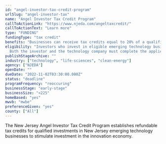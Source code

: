 ```yaml
---
id: "angel-investor-tax-credit-program"
urlSlug: "angel-investor-tax"
name: "Angel Investor Tax Credit Program"
callToActionLink: "https://www.njeda.com/angeltaxcredit/"
callToActionText: "Learn more"
type: "FUNDING"
fundingType: "tax credit"
benefits: "Businesses can receive tax credits equal to 20% of a qualified investment with a potential 5% bonus."
eligibility: "Investors who invest in eligible emerging technology businesses or venture funds in New Jersey.
  Both the investor and the technology company must complete the application no later than 6 months from the date of investment. Fewer than 225 FTEs, 75% of which must work in NJ. Commercializes one or more of the following eligible technologies in the State: Advanced Computing, Advanced Materials, Biotechnology, Electronic Devices, Information Technology, Life Sciences, Medical Devices, Mobile Communications, Renewable Energy Technology, and Carbon Footprint Reduction Technology."
publishStageArchive: ""
industry: ["technology", "life-sciences", "clean-energy"]
agency: ["NJEDA"]
openDate: ""
dueDate: "2022-11-02T03:30:00.000Z"
status: "deadline"
programFrequency: "reoccuring"
businessStage: "early-stage"
businessSize: "<225"
homeBased: "yes"
mwvb: "mwbe"
preferenceGiven: "yes"
county: ["All"]
---
```


The New Jersey Angel Investor Tax Credit Program establishes refundable tax credits for qualified investments in New Jersey emerging technology businesses to stimulate investment in the innovation economy.
